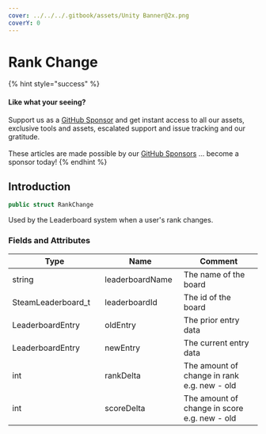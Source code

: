 ```yaml
---
cover: ../../../.gitbook/assets/Unity Banner@2x.png
coverY: 0
---
```


# Rank Change

{% hint style="success" %}
#### Like what your seeing?

Support us as a [GitHub Sponsor](../../../become-a-sponsor/) and get instant access to all our assets, exclusive tools and assets, escalated support and issue tracking and our gratitude.\
\
These articles are made possible by our [GitHub Sponsors](../../../become-a-sponsor/) ... become a sponsor today!
{% endhint %}

## Introduction

```csharp
public struct RankChange
```

Used by the Leaderboard system when a user's rank changes.

### Fields and Attributes

<table><thead><tr><th width="220.30993726870204">Type</th><th width="169.82668241105068">Name</th><th width="375.82373346952215">Comment</th></tr></thead><tbody><tr><td>string</td><td>leaderboardName</td><td>The name of the board</td></tr><tr><td>SteamLeaderboard_t</td><td>leaderboardId</td><td>The id of the board</td></tr><tr><td>LeaderboardEntry</td><td>oldEntry</td><td>The prior entry data</td></tr><tr><td>LeaderboardEntry</td><td>newEntry</td><td>The current entry data</td></tr><tr><td>int</td><td>rankDelta</td><td>The amount of change in rank e.g. new - old</td></tr><tr><td>int</td><td>scoreDelta</td><td>The amount of change in score e.g. new - old</td></tr></tbody></table>


